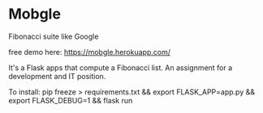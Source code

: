 # Mobgle

Fibonacci suite like Google

free demo here: 
https://mobgle.herokuapp.com/

It's a Flask apps that compute a Fibonacci list. An assignment for a development and IT position.

To install: pip freeze > requirements.txt && export FLASK_APP=app.py && export FLASK_DEBUG=1 && flask run
